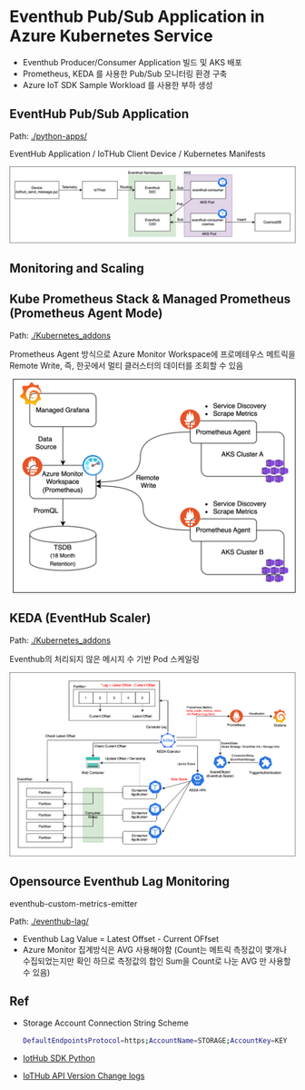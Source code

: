 # Eventhub Pub/Sub Application in Azure Kubernetes Service
- Eventhub Producer/Consumer Application 빌드 및 AKS 배포
- Prometheus, KEDA 를 사용한 Pub/Sub 모니터링 환경 구축
- Azure IoT SDK Sample Workload 를 사용한 부하 생성

## EventHub Pub/Sub Application

Path: [./python-apps/](./python-apps/)

EventHub Application / IoTHub Client Device / Kubernetes Manifests

![](./diagram/demo.svg)

## Monitoring and Scaling
## Kube Prometheus Stack & Managed Prometheus (Prometheus Agent Mode)

Path: [./Kubernetes_addons](./Kubernetes_addons)

Prometheus Agent 방식으로 Azure Monitor Workspace에 프로메테우스 메트릭을 Remote Write, 
즉, 한곳에서 멀티 클러스터의 데이터를 조회할 수 있음

![](./diagram/managed_prom.svg) 

## KEDA (EventHub Scaler)
Path: [./Kubernetes_addons](./Kubernetes_addons)

Eventhub의 처리되지 않은 메시지 수 기반 Pod 스케일링

![](./diagram/keda.svg)

## Opensource Eventhub Lag Monitoring
eventhub-custom-metrics-emitter

Path: [./eventhub-lag/](./eventhub-lag/)

- Eventhub Lag Value = Latest Offset - Current OFfset
- Azure Monitor 집계방식은 AVG 사용해야함 (Count는 메트릭 측정값이 몇개나 수집되었는지만 확인 하므로 측정값의 합인 Sum을 Count로 나눈 AVG 만 사용할 수 있음)

## Ref
- Storage Account Connection String Scheme

    ```bash
    DefaultEndpointsProtocol=https;AccountName=STORAGE;AccountKey=KEY
    ```

- [IotHub SDK Python](https://github.com/Azure/azure-iot-sdk-python)

- [IoTHub API Version Change logs](https://learn.microsoft.com/en-us/azure/templates/microsoft.devices/change-log/iothubs)